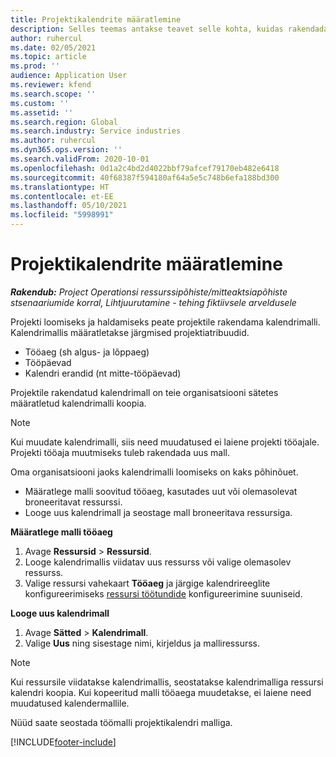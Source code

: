 ```yaml
---
title: Projektikalendrite määratlemine
description: Selles teemas antakse teavet selle kohta, kuidas rakendada projektile kalendrimalli projekti ajakava jälgimiseks.
author: ruhercul
ms.date: 02/05/2021
ms.topic: article
ms.prod: ''
audience: Application User
ms.reviewer: kfend
ms.search.scope: ''
ms.custom: ''
ms.assetid: ''
ms.search.region: Global
ms.search.industry: Service industries
ms.author: ruhercul
ms.dyn365.ops.version: ''
ms.search.validFrom: 2020-10-01
ms.openlocfilehash: 0d1a2c4bd2d4022bbf79afcef79170eb482e6418
ms.sourcegitcommit: 40f68387f594180af64a5e5c748b6efa188bd300
ms.translationtype: HT
ms.contentlocale: et-EE
ms.lasthandoff: 05/10/2021
ms.locfileid: "5998991"
---
```

# <a name="define-project-calendars"></a>Projektikalendrite määratlemine

_**Rakendub:** Project Operationsi ressurssipõhiste/mitteaktsiapõhiste stsenaariumide korral,  Lihtjuurutamine - tehing fiktiivsele arveldusele_

Projekti loomiseks ja haldamiseks peate projektile rakendama kalendrimalli. Kalendrimallis määratletakse järgmised projektiatribuudid.

- Tööaeg (sh algus- ja lõppaeg)
- Tööpäevad
- Kalendri erandid (nt mitte-tööpäevad)

Projektile rakendatud kalendrimall on teie organisatsiooni sätetes määratletud kalendrimalli koopia.

> [!NOTE]
> Kui muudate kalendrimalli, siis need muudatused ei laiene projekti tööajale. Projekti tööaja muutmiseks tuleb rakendada uus mall.

Oma organisatsiooni jaoks kalendrimalli loomiseks on kaks põhinõuet.

- Määratlege malli soovitud tööaeg, kasutades uut või olemasolevat broneeritavat ressurssi.
- Looge uus kalendrimall ja seostage mall broneeritava ressursiga.

**Määratlege malli tööaeg**

1. Avage **Ressursid** \> **Ressursid**.
2. Looge kalendrimallis viidatav uus ressurss või valige olemasolev ressurss.
3. Valige ressursi vahekaart **Tööaeg** ja järgige kalendrireeglite konfigureerimiseks [ressursi töötundide](/dynamics365/field-service/set-work-hours-resource.md) konfigureerimine suuniseid.

**Looge uus kalendrimall**

1. Avage **Sätted** \> **Kalendrimall**.
2. Valige **Uus** ning sisestage nimi, kirjeldus ja malliressurss.

> [!NOTE]
> Kui ressursile viidatakse kalendrimallis, seostatakse kalendrimalliga ressursi kalendri koopia. Kui kopeeritud malli tööaega muudetakse, ei laiene need muudatused kalendermallile.

Nüüd saate seostada töömalli projektikalendri malliga.


[!INCLUDE[footer-include](../includes/footer-banner.md)]

